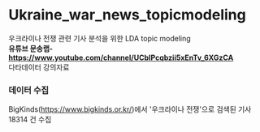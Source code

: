 # Ukraine_war_news_topicmodeling
우크라이나 전쟁 관련 기사 분석을 위한 LDA topic modeling  
**유튜브 문송랩-https://www.youtube.com/channel/UCbIPcqbzii5xEnTv_6XGzCA**   
다타데이터 강의자료

### 데이터 수집

BigKinds(https://www.bigkinds.or.kr/)에서 '우크라이나 전쟁'으로 검색된 기사 18314 건 수집
